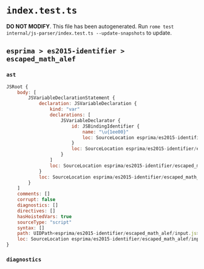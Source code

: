 # `index.test.ts`

**DO NOT MODIFY**. This file has been autogenerated. Run `rome test internal/js-parser/index.test.ts --update-snapshots` to update.

## `esprima > es2015-identifier > escaped_math_alef`

### `ast`

```javascript
JSRoot {
	body: [
		JSVariableDeclarationStatement {
			declaration: JSVariableDeclaration {
				kind: "var"
				declarations: [
					JSVariableDeclarator {
						id: JSBindingIdentifier {
							name: "\u{1ee00}"
							loc: SourceLocation esprima/es2015-identifier/escaped_math_alef/input.js 1:4-1:13 (\u{1ee00})
						}
						loc: SourceLocation esprima/es2015-identifier/escaped_math_alef/input.js 1:4-1:13
					}
				]
				loc: SourceLocation esprima/es2015-identifier/escaped_math_alef/input.js 1:0-1:13
			}
			loc: SourceLocation esprima/es2015-identifier/escaped_math_alef/input.js 1:0-1:13
		}
	]
	comments: []
	corrupt: false
	diagnostics: []
	directives: []
	hasHoistedVars: true
	sourceType: "script"
	syntax: []
	path: UIDPath<esprima/es2015-identifier/escaped_math_alef/input.js>
	loc: SourceLocation esprima/es2015-identifier/escaped_math_alef/input.js 1:0-2:0
}
```

### `diagnostics`

```

```
